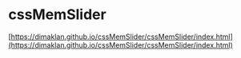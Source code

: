 # cssMemSlider

[https://dimaklan.github.io/cssMemSlider/cssMemSlider/index.html](https://dimaklan.github.io/cssMemSlider/cssMemSlider/index.html)

